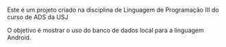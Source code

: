 Este é um projeto criado na disciplina de Linguagem de Programação III do curso de ADS da USJ

O objetivo é mostrar o uso do banco de dados local para a linguagem Android.
